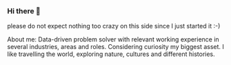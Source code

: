 ### Hi there 👋

please do not expect nothing too crazy on this side since I just started it :-) 

About me: 
Data-driven problem solver with relevant working experience in several industries, areas and roles. 
Considering curiosity my biggest asset.
I like travelling the world, exploring nature, cultures and different histories.

